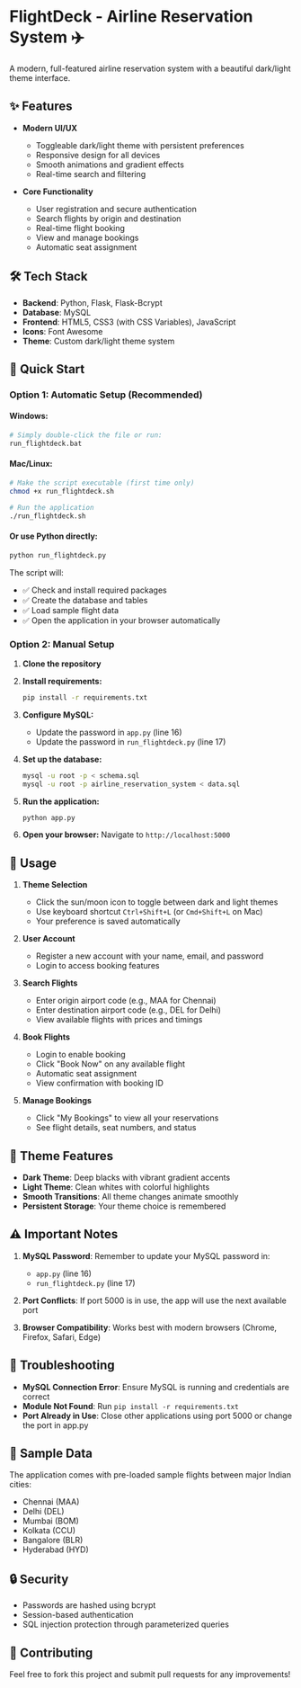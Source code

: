 # FlightDeck - Airline Reservation System ✈️

A modern, full-featured airline reservation system with a beautiful dark/light theme interface.

## ✨ Features

- **Modern UI/UX**
  - Toggleable dark/light theme with persistent preferences
  - Responsive design for all devices
  - Smooth animations and gradient effects
  - Real-time search and filtering

- **Core Functionality**
  - User registration and secure authentication
  - Search flights by origin and destination
  - Real-time flight booking
  - View and manage bookings
  - Automatic seat assignment

## 🛠️ Tech Stack

- **Backend**: Python, Flask, Flask-Bcrypt
- **Database**: MySQL
- **Frontend**: HTML5, CSS3 (with CSS Variables), JavaScript
- **Icons**: Font Awesome
- **Theme**: Custom dark/light theme system

## 🚀 Quick Start

### Option 1: Automatic Setup (Recommended)

#### Windows:
```bash
# Simply double-click the file or run:
run_flightdeck.bat
```

#### Mac/Linux:
```bash
# Make the script executable (first time only)
chmod +x run_flightdeck.sh

# Run the application
./run_flightdeck.sh
```

#### Or use Python directly:
```bash
python run_flightdeck.py
```

The script will:
- ✅ Check and install required packages
- ✅ Create the database and tables
- ✅ Load sample flight data
- ✅ Open the application in your browser automatically

### Option 2: Manual Setup

1. **Clone the repository**

2. **Install requirements:**
   ```bash
   pip install -r requirements.txt
   ```

3. **Configure MySQL:**
   - Update the password in `app.py` (line 16)
   - Update the password in `run_flightdeck.py` (line 17)

4. **Set up the database:**
   ```bash
   mysql -u root -p < schema.sql
   mysql -u root -p airline_reservation_system < data.sql
   ```

5. **Run the application:**
   ```bash
   python app.py
   ```

6. **Open your browser:**
   Navigate to `http://localhost:5000`

## 📖 Usage

1. **Theme Selection**
   - Click the sun/moon icon to toggle between dark and light themes
   - Use keyboard shortcut `Ctrl+Shift+L` (or `Cmd+Shift+L` on Mac)
   - Your preference is saved automatically

2. **User Account**
   - Register a new account with your name, email, and password
   - Login to access booking features

3. **Search Flights**
   - Enter origin airport code (e.g., MAA for Chennai)
   - Enter destination airport code (e.g., DEL for Delhi)
   - View available flights with prices and timings

4. **Book Flights**
   - Login to enable booking
   - Click "Book Now" on any available flight
   - Automatic seat assignment
   - View confirmation with booking ID

5. **Manage Bookings**
   - Click "My Bookings" to view all your reservations
   - See flight details, seat numbers, and status

## 🎨 Theme Features

- **Dark Theme**: Deep blacks with vibrant gradient accents
- **Light Theme**: Clean whites with colorful highlights
- **Smooth Transitions**: All theme changes animate smoothly
- **Persistent Storage**: Your theme choice is remembered

## ⚠️ Important Notes

1. **MySQL Password**: Remember to update your MySQL password in:
   - `app.py` (line 16)
   - `run_flightdeck.py` (line 17)

2. **Port Conflicts**: If port 5000 is in use, the app will use the next available port

3. **Browser Compatibility**: Works best with modern browsers (Chrome, Firefox, Safari, Edge)

## 🐛 Troubleshooting

- **MySQL Connection Error**: Ensure MySQL is running and credentials are correct
- **Module Not Found**: Run `pip install -r requirements.txt`
- **Port Already in Use**: Close other applications using port 5000 or change the port in app.py

## 📝 Sample Data

The application comes with pre-loaded sample flights between major Indian cities:
- Chennai (MAA)
- Delhi (DEL)
- Mumbai (BOM)
- Kolkata (CCU)
- Bangalore (BLR)
- Hyderabad (HYD)

## 🔒 Security

- Passwords are hashed using bcrypt
- Session-based authentication
- SQL injection protection through parameterized queries

## 🤝 Contributing

Feel free to fork this project and submit pull requests for any improvements!